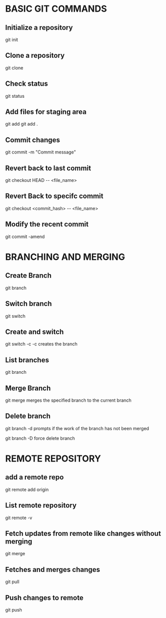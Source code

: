 # BASIC GIT COMMANDS
## Initialize a repository
git init

## Clone a repository
git clone <url>

## Check status
git status

## Add files for staging area
git add <file>
git add .

## Commit changes 
git commit -m "Commit message"

## Revert back to last commit
git checkout HEAD -- <file_name>

## Revert Back to specifc commit
git checkout <commit_hash> -- <file_name>

## Modify the recent commit
git commit -amend

# BRANCHING AND MERGING

## Create Branch
git branch <branch-name>

## Switch branch
git switch <brach-name>

## Create and switch
git switch -c <branch-name>      -c creates the branch

## List branches
git branch

## Merge Branch
git merge <branch-name>     merges the specified branch to the current branch

## Delete branch
git branch -d <branch-name>  prompts if the work of the branch has not been merged

git branch -D <branch-name> force delete branch

# REMOTE REPOSITORY

## add a remote repo
git remote add origin <repositiry-url>

## List remote repository
git remote -v

## Fetch updates from remote like changes without merging
git merge

## Fetches and merges changes
git pull

## Push changes to remote
git push

